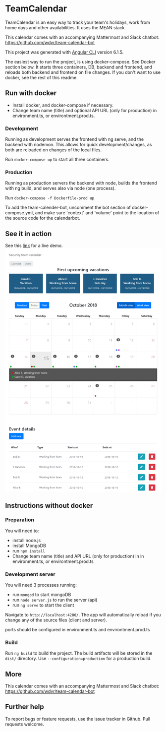 # TeamCalendar

TeamCalendar is an easy way to track your team's holidays, work from home days and other availabilities. It uses the MEAN stack.

This calendar comes with an accompanying Mattermost and Slack chatbot: https://github.com/wdvr/team-calendar-bot

This project was generated with [Angular CLI](https://github.com/angular/angular-cli) version 6.1.5.

The easiest way to run the project, is using docker-compose. See Docker section below. It starts three containers, DB, backend and frontend, and reloads both backend and frontend on file changes. If you don't want to use docker, see the rest of this readme.

## Run with docker

- Install docker, and docker-compose if necessary.
- Change team name (title) and optional API URL (only for production) in environment.ts, or environtment.prod.ts.

### Development

Running as development serves the frontend with ng serve, and the backend with nodemon. This allows for quick development/changes, as both are reloaded on changes of the local files.

Run `docker-compose up` to start all three containers.

### Production

Running as production servers the backend with node, builds the frontend with ng build, and serves also via node (one process).

Run `docker-compose -f Dockerfile-prod up`

To add the team-calender-bot, uncomment the bot section of docker-compose.yml, and make sure 'context' and 'volume' point to the location of the source code for the calendarbot.

## See it in action

See this [link](http://team-calendar.ballooninc.be/calendar) for a live demo.
![This is how it looks like](team-calendar-screenshot.png)

## Instructions without docker

### Preparation

You will need to:

- install node.js
- install MongoDB
- run `npm install`
- Change team name (title) and API URL (only for production) in in environment.ts, or environtment.prod.ts

### Development server

You will need 3 processes running:

- run `mongod` to start mongoDB
- run `node server.js` to run the server (api)
- run `ng serve` to start the client

Navigate to `http://localhost:4200/`. The app will automatically reload if you change any of the source files (client and server).

ports should be configured in environment.ts and environtment.prod.ts

### Build

Run `ng build` to build the project. The build artifacts will be stored in the `dist/` directory. Use  `--configuration=production` for a production build.

## More

This calendar comes with an accompanying Mattermost and Slack chatbot: https://github.com/wdvr/team-calendar-bot

## Further help

To report bugs or feature requests, use the issue tracker in Github. Pull requests welcome.
